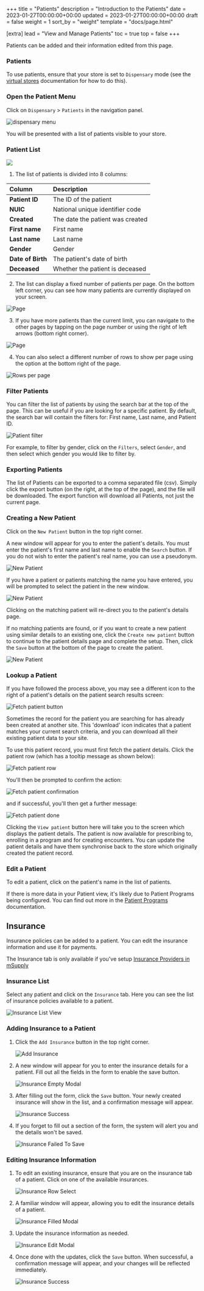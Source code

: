 +++
title = "Patients"
description = "Introduction to the Patients"
date = 2023-01-27T00:00:00+00:00
updated = 2023-01-27T00:00:00+00:00
draft = false
weight = 1
sort_by = "weight"
template = "docs/page.html"

[extra]
lead = "View and Manage Patients"
toc = true
top = false
+++

Patients can be added and their information edited from this page.

### Patients

To use patients, ensure that your store is set to `Dispensary` mode (see the [virtual stores](https://docs.msupply.org.nz/other_stuff:virtual_stores#store_type) documentation for how to do this).

### Open the Patient Menu

Click on `Dispensary` > `Patients` in the navigation panel.

![dispensary menu](images/dispensary_menu.png)

You will be presented with a list of patients visible to your store.

### Patient List

![](images/patient_list_view.png)

1. The list of patients is divided into 8 columns:

| Column            | Description                      |
| :---------------- | :------------------------------- |
| **Patient ID**    | The ID of the patient            |
| **NUIC**          | National unique identifier code  |
| **Created**       | The date the patient was created |
| **First name**    | First name                       |
| **Last name**     | Last name                        |
| **Gender**        | Gender                           |
| **Date of Birth** | The patient's date of birth      |
| **Deceased**      | Whether the patient is deceased  |

2. The list can display a fixed number of patients per page. On the bottom left corner, you can see how many patients are currently displayed on your screen.

![Page](images/list_showing.png)

3. If you have more patients than the current limit, you can navigate to the other pages by tapping on the page number or using the right of left arrows (bottom right corner).

![Page](images/list_pagenumbers.png)

4. You can also select a different number of rows to show per page using the option at the bottom right of the page.

![Rows per page](images/rows-per-page-select.png)

### Filter Patients

You can filter the list of patients by using the search bar at the top of the page. This can be useful if you are looking for a specific patient. By default, the search bar will contain the filters for: First name, Last name, and Patient ID.

![Patient filter](images/patient_filter.png)

For example, to filter by gender, click on the `Filters`, select `Gender`, and then select which gender you would like to filter by.

### Exporting Patients

The list of Patients can be exported to a comma separated file (csv). Simply click the export button (on the right, at the top of the page), and the file will be downloaded. The export function will download all Patients, not just the current page.

### Creating a New Patient

Click on the `New Patient` button in the top right corner.

A new window will appear for you to enter the patient's details. You must enter the patient's first name and last name to enable the `Search` button. If you do not wish to enter the patient's real name, you can use a pseudonym.

![New Patient](images/patient_new.png)

If you have a patient or patients matching the name you have entered, you will be prompted to select the patient in the new window.

![New Patient](images/patient_search.png)

Clicking on the matching patient will re-direct you to the patient's details page.

If no matching patients are found, or if you want to create a new patient using similar details to an existing one, click the `Create new patient` button to continue to the patient details page and complete the setup.
Then, click the `Save` button at the bottom of the page to create the patient.

![New Patient](images/patient_creation_detail.png)

### Lookup a Patient

If you have followed the process above, you may see a different icon to the right of a patient's details on the patient search results screen:

![Fetch patient button](images/fetch_patient_button.png)

Sometimes the record for the patient you are searching for has already been created at another site. This 'download' icon indicates that a patient matches your current search criteria, and you can download all their existing patient data to your site.

To use this patient record, you must first fetch the patient details. Click the patient row (which has a tooltip message as shown below):

![Fetch patient row](images/fetch_patient_row.png)

You'll then be prompted to confirm the action:

![Fetch patient confirmation](images/fetch_patient_confirmation.png)

and if successful, you'll then get a further message:

![Fetch patient done](images/fetch_patient_done.png)

Clicking the `View patient` button here will take you to the screen which displays the patient details. The patient is now available for prescribing to, enrolling in a program and for creating encounters. You can update the patient details and have them synchronise back to the store which originally created the patient record.

### Edit a Patient

To edit a patient, click on the patient's name in the list of patients.

If there is more data in your Patient view, it's likely due to Patient Programs being configured. You can find out more in the [Patient Programs](/docs/programs/program-module) documentation.

## Insurance

Insurance policies can be added to a patient. You can edit the insurance information and use it for payments.

<div class="tip">The Insurance tab is only available if you've setup <a href="https://docs.msupply.org.nz/dispensing:patient_insurance#insurance_providers">Insurance Providers in mSupply</a></div>

### Insurance List

Select any patient and click on the `Insurance` tab. Here you can see the list of insurance policies available to a patient.

![Insurance List View](images/insurance_list_view.png)

### Adding Insurance to a Patient

1. Click the `Add Insurance` button in the top right corner.

   ![Add Insurance](images/insurance_add_button.png)

2. A new window will appear for you to enter the insurance details for a patient. Fill out all the fields in the form to enable the save button.

   ![Insurance Empty Modal](images/insurance_empty_modal.png)

3. After filling out the form, click the `Save` button. Your newly created insurance will show in the list, and a confirmation message will appear.

   ![Insurance Success](images/insurance_success.png)

4. If you forget to fill out a section of the form, the system will alert you and the details won't be saved.

   ![Insurance Failed To Save](images/insurance_failed_to_save.png)

### Editing Insurance Information

1. To edit an existing insurance, ensure that you are on the insurance tab of a patient. Click on one of the available insurances.

   ![Insurance Row Select](images/insurance_row_select.png)

2. A familiar window will appear, allowing you to edit the insurance details of a patient.

   ![Insurance Filled Modal](images/insurance_filled_modal.png)

3. Update the insurance information as needed.

   ![Insurance Edit Modal](images/insurance_edit_modal.png)

4. Once done with the updates, click the `Save` button. When successful, a confirmation message will appear, and your changes will be reflected immediately.

   ![Insurance Success](images/insurance_success.png)
